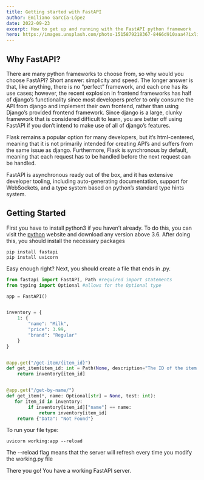 ```yaml
---
title: Getting started with FastAPI
author: Emiliano García-López
date: 2022-09-23
excerpt: How to get up and running with the FastAPI python framework
hero: https://images.unsplash.com/photo-1515879218367-8466d910aaa4?ixlib=rb-1.2.1&ixid=MnwxMjA3fDB8MHxwaG90by1wYWdlfHx8fGVufDB8fHx8&auto=format&fit=crop&w=2938&q=80
---
```

## Why FastAPI?

There are many python frameworks to choose from, so why would you choose FastAPI? Short answer: simplicity and speed. The longer answer is that, like anything, there is no “perfect” framework, and each one has its use cases; however, the recent explosion in frontend frameworks has half of django’s functionality since most developers prefer to only consume the API from django and implement their own frontend, rather than using Django’s provided frontend framework. Since django is a large, clunky framework that is considered difficult to learn, you are better off using FastAPI if you don’t intend to make use of all of django’s features.

Flask remains a popular option for many developers, but it’s html-centered, meaning that it is not primarily intended for creating API’s and suffers from the same issue as django. Furthermore, Flask is synchronous by default, meaning that each request has to be handled before the next request can be handled.

FastAPI is asynchronous ready out of the box, and it has extensive developer tooling, including auto-generating documentation, support for WebSockets, and a type system based on python’s standard type hints system.

## Getting Started

First you have to install python3 if you haven’t already. To do this, you can visit the [python](python.org) website and download any version above 3.6. After doing this, you should install the necessary packages

```shell
pip install fastapi
pip install uvicorn 
```

Easy enough right? Next, you should create a file that ends in .py.

```python
from fastapi import FastAPI, Path #required import statements
from typing import Optional #allows for the Optional type

app = FastAPI()


inventory = {
    1: {
        "name": "Milk",
        "price": 3.99,
        "brand": "Regular"
    }
}


@app.get("/get-item/{item_id}")
def get_item(item_id: int = Path(None, description="The ID of the item you'd like to view", gt=0, lt=1000)):
    return inventory[item_id]


@app.get("/get-by-name/")
def get_item(*, name: Optional[str] = None, test: int):
   for item_id in inventory:
        if inventory[item_id]["name"] == name:
            return inventory[item_id]
    return {"Data": "Not Found"}

```

To run your file type:

```shell
uvicorn working:app --reload  
```

The --reload flag means that the server will refresh every time you modify the working.py file

There you go! You have a working FastAPI server.